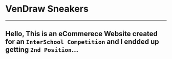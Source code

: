 # VenDraw Sneakers
***
## Hello, This is an eCommerece Website created for an `InterSchool Competition` and I endded up getting `2nd Position`...
